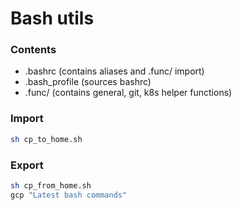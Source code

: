 # Bash utils

### Contents
- .bashrc (contains aliases and .func/ import)
- .bash_profile (sources bashrc)
- .func/ (contains general, git, k8s helper functions)

### Import
```bash
sh cp_to_home.sh
```

### Export
```bash
sh cp_from_home.sh
gcp "Latest bash commands"
```